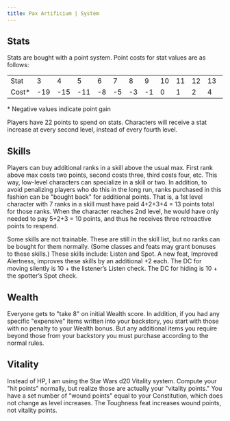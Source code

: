 ```yaml
---
title: Pax Artificium | System
---
```


## Stats

Stats are bought with a point system. Point costs for stat values are as follows:

|        |     |     |     |    |    |    |    |    |    |    |    |    |    |    |    |    |
|--------|-----|-----|-----|----|----|----|----|----|----|----|----|----|----|----|----|----|
| Stat   |   3 |   4 |   5 |  6 |  7 |  8 |  9 | 10 | 11 | 12 | 13 | 14 | 15 | 16 | 17 | 18 |
| Cost\* | -19 | -15 | -11 | -8 | -5 | -3 | -1 |  0 |  1 |  2 |  4 |  6 |  9 | 12 | 16 | 20 |

\* Negative values indicate point gain

Players have 22 points to spend on stats. Characters will receive a stat increase at every second level, instead of every fourth level.

## Skills

Players can buy additional ranks in a skill above the usual max. First rank above max costs two points, second costs three, third costs four, etc. This way, low-level characters can specialize in a skill or two. In addition, to avoid penalizing players who do this in the long run, ranks purchased in this fashion can be "bought back" for additional points. That is, a 1st level character with 7 ranks in a skill must have paid 4+2+3+4 = 13 points total for those ranks. When the character reaches 2nd level, he would have only needed to pay 5+2+3 = 10 points, and thus he receives three retroactive points to respend.

Some skills are not trainable. These are still in the skill list, but no ranks can be bought for them normally. (Some classes and feats may grant bonuses to these skills.)  These skills include: Listen and Spot. A new feat, Improved Alertness, improves these skills by an additional +2 each. The DC for moving silently is 10 + the listener’s Listen check. The DC for hiding is 10 + the spotter’s Spot check.

## Wealth

Everyone gets to "take 8" on initial Wealth score. In addition, if you had any specific "expensive" items written into your backstory, you start with those with no penalty to your Wealth bonus. But any additional items you require beyond those from your backstory you must purchase according to the normal rules.

## Vitality

Instead of HP, I am using the Star Wars d20 Vitality system. Compute your "hit points" normally, but realize those are actually your "vitality points."  You have a set number of "wound points" equal to your Constitution, which does not change as level increases. The Toughness feat increases wound points, not vitality points.
